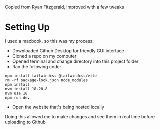 Copied from Ryan Fitzgerald, improved with a few tweaks

# Setting Up
I used a macbook, so this was my process:

- Downloaded Github Desktop for friendly GUI interface
- Cloned a repo on my computer
- Opened terminal and change directory into this project folder
- Ran the following code:

```
npm install tailwindcss @tailwindcss/vite
rm -rf package-lock.json node_modules
npm install
nvm install 18.20.8 
nvm use 18 
npm run dev 
```
- Open the website that's being hosted locally

Doing this allowed me to make changes and see them in real time before uploading to Github
